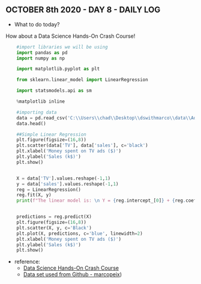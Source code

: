 ## OCTOBER 8th 2020 - DAY 8 - DAILY LOG ##

* What to do today?

How about a Data Science Hands-On Crash Course!

```python
    #import libraries we will be using
    import pandas as pd
    import numpy as np

    import matplotlib.pyplot as plt

    from sklearn.linear_model import LinearRegression

    import statsmodels.api as sm

    %matplotlib inline

    #importing data
    data = pd.read_csv('C:\\Users\\chad\\Desktop\\dswithmarco\\data\\Advertising.csv', index_col=0)
    data.head()

    ##Simple Linear Regression
    plt.figure(figsize=(16,8))
    plt.scatter(data['TV'], data['sales'], c='black')
    plt.xlabel('Money spent on TV ads ($)')
    plt.ylabel('Sales (k$)')
    plt.show()


    X = data['TV'].values.reshape(-1,1)
    y = data['sales'].values.reshape(-1,1)
    reg = LinearRegression()
    reg.fit(X, y)
    print(f"The linear model is: \n Y = {reg.intercept_[0]} + {reg.coef_[0][0]}*TV")


    predictions = reg.predict(X)
    plt.figure(figsize=(16,8))
    plt.scatter(X, y, c='Black')
    plt.plot(X, predictions, c='blue', linewidth=2)
    plt.xlabel('Money spent on TV ads ($)')
    plt.ylabel('Sales (k$)')
    plt.show()
```

* reference: 
    * [Data Science Hands-On Crash Course](https://www.youtube.com/watch?v=XU5pw3QRYjQ)
    * [Data set used from Github - marcopeix](https://github.com/marcopeix/datasciencewithmarco))


